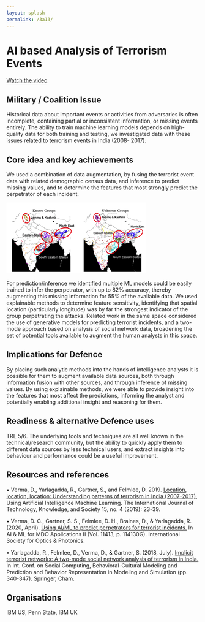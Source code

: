 ```yaml
---
layout: splash
permalink: /3a13/
---
```


# AI based Analysis of Terrorism Events

[Watch the video](https://ibm.box.com/s/6n6r4tm33j0oj467vdx3iy18cp9oihw3)

## Military / Coalition Issue
Historical data about important events or activities from adversaries is often incomplete, containing partial or inconsistent information, or missing events entirely. The ability to train machine learning models depends on high-quality data for both training and testing, we investigated data with these issues related to terrorism events in India (2008- 2017).

## Core idea and key achievements
We used a combination of data augmentation, by fusing the terrorist event data with related demographic census data, and inference to predict missing values, and to determine the features that most strongly predict the perpetrator of each incident.

![image info](/dais/achievements/images/3a13-fig1.png)

For prediction/inference we identified multiple ML models could be easily trained to infer the perpetrator, with up to 82% accuracy, thereby augmenting this missing information for 55% of the available data. We used explainable methods to determine feature sensitivity, identifying that spatial location (particularly longitude) was by far the strongest indicator of the group perpetrating the attacks.
Related work in the same space considered the use of generative models for predicting terrorist incidents, and a two-mode approach based on analysis of social network data, broadening the set of potential tools available to augment the human analysts in this space.


## Implications for Defence
By placing such analytic methods into the hands of intelligence analysts it is possible for them to augment available data sources, both through information fusion with other sources, and through inference of missing values.  By using explainable methods, we were able to provide insight into the features that most affect the predictions, informing the analyst and potentially enabling additional insight and reasoning for them.

## Readiness & alternative Defence uses
TRL 5/6. The underlying tools and techniques are all well known in the technical/research community, but the ability to quickly apply them to different data sources by less technical users, and extract insights into behaviour and performance could be a useful improvement.

<!-- ![image info](/dais/achievements/images/1a02_figure1.jpg) -->

## Resources and references
•	Verma, D., Yarlagadda, R., Gartner, S., and Felmlee, D. 2019. 
[Location, location, location: Understanding patterns of terrorism in India (2007-2017),](http://sl.dais-ita.org/science-library/paper/doc-5514) Using Artificial Intelligence Machine Learning. The International Journal of Technology, Knowledge, and Society 15, no. 4 (2019): 23-39.

•	Verma, D. C., Gartner, S. S., Felmlee, D. H., Braines, D., & Yarlagadda, R. (2020, April). 
[Using AI/ML to predict perpetrators for terrorist incidents.](http://sl.dais-ita.org/science-library/paper/doc-5152) In AI & ML for MDO Applications II (Vol. 11413, p. 114130G). International Society for Optics & Photonics.

•	Yarlagadda, R., Felmlee, D., Verma, D., & Gartner, S. (2018, July). 
[Implicit terrorist networks: A two-mode social network analysis of terrorism in India.](http://sl.dais-ita.org/science-library/paper/doc-2738) In Int. Conf. on Social Computing, Behavioral-Cultural Modeling and Prediction and Behavior Representation in Modeling and Simulation (pp. 340-347). Springer, Cham.


## Organisations
IBM US, Penn State, IBM UK


